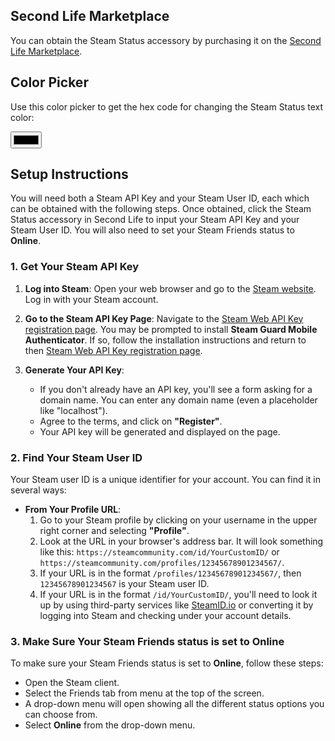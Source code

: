 ## Second Life Marketplace

You can obtain the Steam Status accessory by purchasing it on the [Second Life Marketplace](https://marketplace.secondlife.com/en-US/stores/261651).

## Color Picker

Use this color picker to get the hex code for changing the Steam Status text color:

<input type="color" onchange="document.getElementById('color').innerText = 'Hex code: ' + this.value;">  <span id="color"></span>

## Setup Instructions

You will need both a Steam API Key and your Steam User ID, each which can be obtained with the following steps. Once obtained, click the Steam Status accessory in Second Life to input your Steam API Key and your Steam User ID. You will also need to set your Steam Friends status to **Online**.

### 1. Get Your Steam API Key

1. **Log into Steam**: Open your web browser and go to the [Steam website](https://store.steampowered.com/). Log in with your Steam account.
   
2. **Go to the Steam API Key Page**: Navigate to the [Steam Web API Key registration page](https://steamcommunity.com/dev/apikey). You may be prompted to install **Steam Guard Mobile Authenticator**. If so, follow the installation instructions and return to then [Steam Web API Key registration page](https://steamcommunity.com/dev/apikey).

3. **Generate Your API Key**:
   - If you don't already have an API key, you'll see a form asking for a domain name. You can enter any domain name (even a placeholder like "localhost").
   - Agree to the terms, and click on **"Register"**.
   - Your API key will be generated and displayed on the page.

### 2. Find Your Steam User ID

Your Steam user ID is a unique identifier for your account. You can find it in several ways:

- **From Your Profile URL**:
  1. Go to your Steam profile by clicking on your username in the upper right corner and selecting **"Profile"**.
  2. Look at the URL in your browser's address bar. It will look something like this: `https://steamcommunity.com/id/YourCustomID/` or `https://steamcommunity.com/profiles/12345678901234567/`.
  3. If your URL is in the format `/profiles/12345678901234567/`, then `12345678901234567` is your Steam user ID.
  4. If your URL is in the format `/id/YourCustomID/`, you'll need to look it up by using third-party services like [SteamID.io](https://steamid.io/) or converting it by logging into Steam and checking under your account details.

### 3. Make Sure Your Steam Friends status is set to Online

To make sure your Steam Friends status is set to **Online**, follow these steps:

   - Open the Steam client.
   - Select the Friends tab from menu at the top of the screen.
   - A drop-down menu will open showing all the different status options you can choose from.
   - Select **Online** from the drop-down menu.
